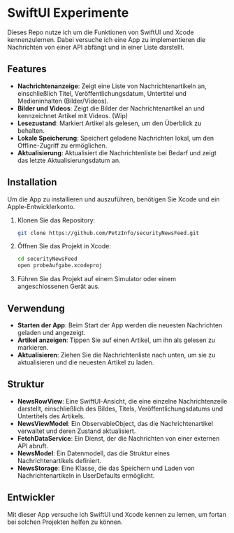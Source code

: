 
# SwiftUI Experimente

Dieses Repo nutze ich um die Funktionen von SwiftUI und Xcode kennenzulernen. Dabei versuche ich eine App zu implementieren die Nachrichten von einer API abfängt und in einer Liste darstellt.

## Features

- **Nachrichtenanzeige**: Zeigt eine Liste von Nachrichtenartikeln an, einschließlich Titel, Veröffentlichungsdatum, Untertitel und Medieninhalten (Bilder/Videos).
- **Bilder und Videos**: Zeigt die Bilder der Nachrichtenartikel an und kennzeichnet Artikel mit Videos. (Wip)
- **Lesezustand**: Markiert Artikel als gelesen, um den Überblick zu behalten.
- **Lokale Speicherung**: Speichert geladene Nachrichten lokal, um den Offline-Zugriff zu ermöglichen.
- **Aktualisierung**: Aktualisiert die Nachrichtenliste bei Bedarf und zeigt das letzte Aktualisierungsdatum an.

## Installation

Um die App zu installieren und auszuführen, benötigen Sie Xcode und ein Apple-Entwicklerkonto.

1. Klonen Sie das Repository:
   ```bash
   git clone https://github.com/PetzInfo/securityNewsFeed.git
   ```
2. Öffnen Sie das Projekt in Xcode:
   ```bash
   cd securityNewsFeed
   open probeAufgabe.xcodeproj
   ```
3. Führen Sie das Projekt auf einem Simulator oder einem angeschlossenen Gerät aus.

## Verwendung

- **Starten der App**: Beim Start der App werden die neuesten Nachrichten geladen und angezeigt.
- **Artikel anzeigen**: Tippen Sie auf einen Artikel, um ihn als gelesen zu markieren.
- **Aktualisieren**: Ziehen Sie die Nachrichtenliste nach unten, um sie zu aktualisieren und die neuesten Artikel zu laden.

## Struktur

- **NewsRowView**: Eine SwiftUI-Ansicht, die eine einzelne Nachrichtenzeile darstellt, einschließlich des Bildes, Titels, Veröffentlichungsdatums und Untertitels des Artikels.
- **NewsViewModel**: Ein ObservableObject, das die Nachrichtenartikel verwaltet und deren Zustand aktualisiert.
- **FetchDataService**: Ein Dienst, der die Nachrichten von einer externen API abruft.
- **NewsModel**: Ein Datenmodell, das die Struktur eines Nachrichtenartikels definiert.
- **NewsStorage**: Eine Klasse, die das Speichern und Laden von Nachrichtenartikeln in UserDefaults ermöglicht.

## Entwickler

Mit dieser App versuche ich SwiftUI und Xcode kennen zu lernen, um fortan bei solchen Projekten helfen zu können.

